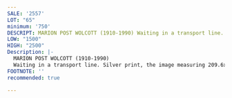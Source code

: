```yaml
---
SALE: '2557'
LOT: "65"
minimum: '750'
DESCRIPT: MARION POST WOLCOTT (1910-1990) Waiting in a transport line.
LOW: "1500"
HIGH: "2500"
Description: |-
  MARION POST WOLCOTT (1910-1990)
  Waiting in a transport line. Silver print, the image measuring 209.6x298.5 mm; 8¼x11¾ inches, the sheet 279.4x355.6 mm; 11x14 inches, with Lee Wolcott's signature and a partial title, in pencil, on verso. 1930s; printed 1980s.
FOOTNOTE: ''
recommended: true

---
```

